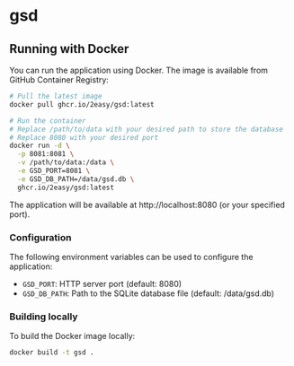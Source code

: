 # gsd

## Running with Docker

You can run the application using Docker. The image is available from GitHub Container Registry:

```bash
# Pull the latest image
docker pull ghcr.io/2easy/gsd:latest

# Run the container
# Replace /path/to/data with your desired path to store the database
# Replace 8080 with your desired port
docker run -d \
  -p 8081:8081 \
  -v /path/to/data:/data \
  -e GSD_PORT=8081 \
  -e GSD_DB_PATH=/data/gsd.db \
  ghcr.io/2easy/gsd:latest
```

The application will be available at http://localhost:8080 (or your specified port).

### Configuration

The following environment variables can be used to configure the application:

- `GSD_PORT`: HTTP server port (default: 8080)
- `GSD_DB_PATH`: Path to the SQLite database file (default: /data/gsd.db)

### Building locally

To build the Docker image locally:

```bash
docker build -t gsd .
```